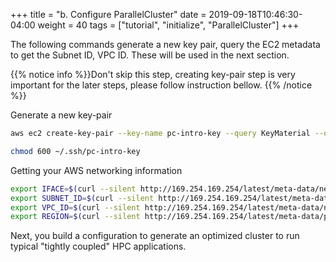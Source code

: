 +++
title = "b. Configure ParallelCluster"
date = 2019-09-18T10:46:30-04:00
weight = 40
tags = ["tutorial", "initialize", "ParallelCluster"]
+++

The following commands generate a new key pair, query the EC2 metadata to get the Subnet ID, VPC ID. These will be used in the next section.

{{% notice info %}}Don't skip this step, creating key-pair step is very important for the later steps, please follow instruction bellow.
{{% /notice %}}

Generate a new key-pair

```bash
aws ec2 create-key-pair --key-name pc-intro-key --query KeyMaterial --output text > ~/.ssh/pc-intro-key
```

```bash
chmod 600 ~/.ssh/pc-intro-key
```

Getting your AWS networking information

```bash
export IFACE=$(curl --silent http://169.254.169.254/latest/meta-data/network/interfaces/macs/)
export SUBNET_ID=$(curl --silent http://169.254.169.254/latest/meta-data/network/interfaces/macs/${IFACE}/subnet-id)
export VPC_ID=$(curl --silent http://169.254.169.254/latest/meta-data/network/interfaces/macs/${IFACE}/vpc-id)
export REGION=$(curl --silent http://169.254.169.254/latest/meta-data/placement/availability-zone | sed 's/[a-z]$//')
```

Next, you build a configuration to generate an optimized cluster to run typical "tightly coupled" HPC applications.
